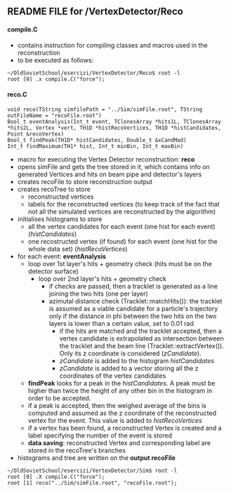## README FILE for /VertexDetector/Reco


#### compile.C
- contains instruction for compiling classes and macros used in the reconstruction
- to be executed as follows:
```
~/OldSovietSchool/esercizi/VertexDetector/Reco$ root -l
root [0] .x compile.C("force");
```


#### reco.C
```
void reco(TString simfilePath = "../Sim/simFile.root", TString outFileName = "recoFile.root")
Bool_t eventAnalysis(Int_t event, TClonesArray *hits1L, TClonesArray *hits2L, Vertex *vert, TH1D *histRecoVertices, TH1D *histCandidates, Point &recoVertex)
Bool_t findPeak(TH1D* histCandidates, Double_t &xCandMad)
Int_t findMaximum(TH1* hist, Int_t minBin, Int_t maxBin)

```
- macro for executing the Vertex Detector reconstruction: **reco**
- opens simFile and gets the tree stored in it, which contains info on generated Vertices and hits on beam pipe and detector's layers
- creates recoFile to store reconstruction output
- creates recoTree to store
    - reconstructed vertices
    - labels for the reconstructed vertices (to keep track of the fact that not all the simulated vertices are reconstructed by the algorithm)
- initialises histograms to store
    - all the vertex candidates for each event (one hist for each event) (*histCandidates*)
    - one recostructed vertex (if found) for each event (one hist for the whole data set) (*histRecoVertices*)
- for each event: **eventAnalysis**
    - loop over 1st layer's hits + geometry check (hits must be on the detector surface)
        - loop over 2nd layer's hits + geometry check
            - if checks are passed, then a tracklet is generated as a line joining the two hits (one per layer)
            - azimutal distance check (Tracklet::matchHits()): the tracklet is assumed as a viable candidate for a particle's trajectory only if the distance in phi between the two hits on the two layers is lower than a certain value, set to 0.01 rad
                - if the hits are matched and the tracklet accepted, then a vertex candidate is extrapolated as intersection between the tracklet and the beam line (Tracklet::extractVertex()). Only its z coordinate is considered (*zCandidate*).
                - *zCandidate* is added to the histogram *histCandidates*
                - *zCandidate* is added to a vector storing all the z coordinates of the vertex candidates
    - **findPeak** looks for a peak in the *histCandidates*. A peak must be higher than twice the height of any other bin in the histogram in order to be accepted.
    - if a peak is accepted, then the weighed average of the bins is computed and assumed as the z coordinate of the reconstructed vertex for the event. This value is added to *histRecoVertices*
    - if a vertex has been found, a reconstructed Vertex is created and a label specifying the number of the event is stored
    - **data saving**: reconstructed Vertex and corresponding label are stored in the recoTree's branches
- histograms and tree are written on the **output recoFile**
```
~/OldSovietSchool/esercizi/VertexDetector/Sim$ root -l
root [0] .X compile.C("force");
root [1] reco("../Sim/simFile.root", "recoFile.root");
```

